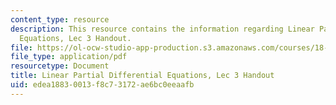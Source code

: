 ```yaml
---
content_type: resource
description: This resource contains the information regarding Linear Partial Differential
  Equations, Lec 3 Handout.
file: https://ol-ocw-studio-app-production.s3.amazonaws.com/courses/18-303-linear-partial-differential-equations-analysis-and-numerics-fall-2014/edea18830013f8c73172ae6bc0eeaafb_MIT18_303F14_difference.pdf
file_type: application/pdf
resourcetype: Document
title: Linear Partial Differential Equations, Lec 3 Handout
uid: edea1883-0013-f8c7-3172-ae6bc0eeaafb
---
```

